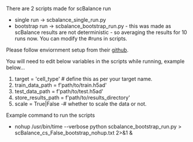 There are 2 scripts made for scBalance run
- single run -> scbalance_single_run.py
- bootstrap run -> scbalance_bootstrap_run.py - this was made as scBalance results are not deterministic - so averaging the results for 10 runs now. You can modify the #runs in scripts.

Please follow enviornment setup from their [github](https://github.com/yuqcheng/scBalance).

You will need to edit below variables in the scripts while running, example below...

1. target = 'cell_type' # define this as per your target name.
2. train_data_path = f'path/to/train.h5ad'
3. test_data_path = f'path/to/test.h5ad'
4. store_results_path = f'path/to/results_directory'
5. scale = True|False -# whether to scale the data or not.


Example command to run the scripts
- nohup /usr/bin/time --verbose python scbalance_bootstrap_run.py > scBalance_cs_False_bootstrap_nohup.txt 2>&1 &